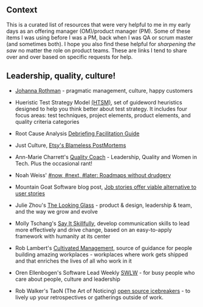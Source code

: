 ## Context
This is a curated list of resources that were very helpful to me in my early days as an offering manager (OM)/product manager (PM).  Some of these items I was using before I was a PM, back when I was QA or scrum master (and sometimes both).   I hope you also find these helpful for *sharpening the saw* no matter the role on product teams.  These are links I tend to share over and over based on specific requests for help.

## Leadership, quality, culture!
* [Johanna Rothman](https://www.jrothman.com/blogs/) - pragmatic management, culture, happy customers

* Hueristic Test Strategy Model [(HTSM)](https://www.developsense.com/resource/htsm.pdf), set of guideword heuristics designed to help you think better about test strategy. It includes four focus areas: test techniques, project elements, product elements, and quality criteria categories
* Root Cause Analysis [Debriefing Facilitation Guide](https://codeascraft.com/2016/11/17/debriefing-facilitation-guide/)
* Just Culture, [Etsy's Blameless PostMortems](https://codeascraft.com/2012/05/22/blameless-postmortems/)
* Ann-Marie Charrett's [Quality Coach](https://www.annemariecharrett.com/) - Leadership, Quality and Women in Tech. Plus the occasional rant!

* Noah Weiss' [#now, #next, #later: Roadmaps without drudgery](https://medium.com/@noah_weiss/now-next-later-roadmaps-without-the-drudgery-1cfe65656645 'blog post on Roadmaps without drudgery')
* Mountain Goat Software blog post, [Job stories offer viable alternative to user stories](https://www.mountaingoatsoftware.com/blog/job-stories-offer-a-viable-alternative-to-user-stories 'blog post on Job stories offer viable alternative to user stories')

* Julie Zhou's [The Looking Glass](https://lg.substack.com/) - product & design, leadership & team, and the way we grow and evolve
* Molly Tschang's [Say It Skillfully](https://www.sayitskillfully.com/), develop communication skills to lead more effectively and drive change, based on an easy-to-apply framework with humanity at its center
* Rob Lambert's [Cultivated Management](https://www.cultivatedmanagement.com/), source of guidance for people building amazing workplaces - workplaces where work gets shipped and that enriches the lives of all who work in it
* Oren Ellenbogen's Software Lead Weekly [SWLW](https://softwareleadweekly.com/) - for busy people who care about people, culture and leadership
* Rob Walker's TaoN (The Art of Noticing) [open source icebreakers](https://docs.google.com/document/d/1j4rj883slFvh1zZLGedqQFM0wqCrHlIEPE62K0LkKak/edit?usp=sharing) - to lively up your retrospectives or gatherings outside of work.








